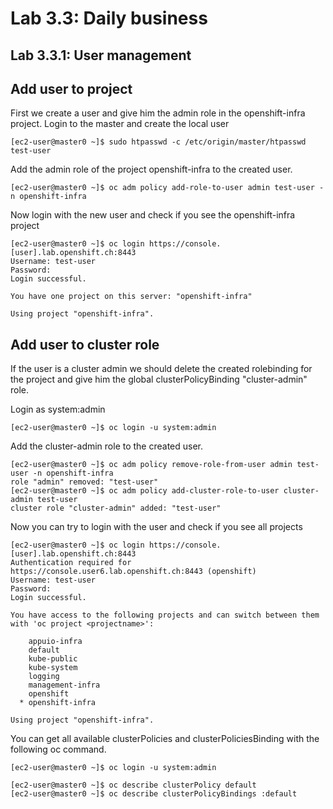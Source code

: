 Lab 3.3: Daily business
============

Lab 3.3.1: User management 
-------------
## Add user to project
First we create a user and give him the admin role in the openshift-infra project.
Login to the master and create the local user
```
[ec2-user@master0 ~]$ sudo htpasswd -c /etc/origin/master/htpasswd test-user
```

Add the admin role of the project openshift-infra to the created user.
```
[ec2-user@master0 ~]$ oc adm policy add-role-to-user admin test-user -n openshift-infra
```

Now login with the new user and check if you see the openshift-infra project
```
[ec2-user@master0 ~]$ oc login https://console.[user].lab.openshift.ch:8443
Username: test-user
Password: 
Login successful.

You have one project on this server: "openshift-infra"

Using project "openshift-infra".
```

## Add user to cluster role
If the user is a cluster admin we should delete the created rolebinding for the project and give him the global clusterPolicyBinding "cluster-admin" role.

Login as system:admin
```
[ec2-user@master0 ~]$ oc login -u system:admin
```

Add the cluster-admin role to the created user.
```
[ec2-user@master0 ~]$ oc adm policy remove-role-from-user admin test-user -n openshift-infra
role "admin" removed: "test-user"
[ec2-user@master0 ~]$ oc adm policy add-cluster-role-to-user cluster-admin test-user
cluster role "cluster-admin" added: "test-user"
```
Now you can try to login with the user and check if you see all projects
```
[ec2-user@master0 ~]$ oc login https://console.[user].lab.openshift.ch:8443
Authentication required for https://console.user6.lab.openshift.ch:8443 (openshift)
Username: test-user
Password: 
Login successful.

You have access to the following projects and can switch between them with 'oc project <projectname>':

    appuio-infra
    default
    kube-public
    kube-system
    logging
    management-infra
    openshift
  * openshift-infra

Using project "openshift-infra".
```

You can get all available clusterPolicies and clusterPoliciesBinding with the following oc command.
```
[ec2-user@master0 ~]$ oc login -u system:admin

[ec2-user@master0 ~]$ oc describe clusterPolicy default
[ec2-user@master0 ~]$ oc describe clusterPolicyBindings :default
```
